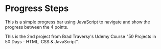 # Progress Steps

This is a simple progress bar using JavaScript to navigate and show the progress between the 4 points.

This is the 2nd project from Brad Traversy's Udemy Course "50 Projects in 50 Days - HTML, CSS & JavaScript".
